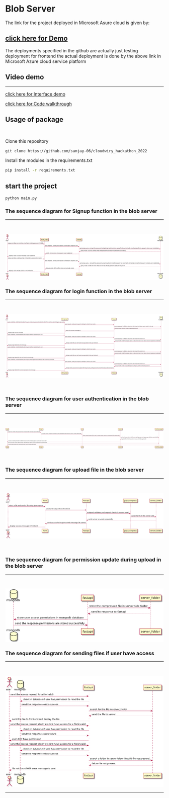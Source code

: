 # Blob Server

The link for the project deployed in Microsoft Asure cloud is given by:

## <a href="http://20.185.234.212:8000/">click here for Demo</a>


The deployments specified in the github are actually just testing deployment for frontend the actual deployment is done by the above link in Microsoft Azure cloud service platform
<br>

## Video demo
<hr>

<a href="https://drive.google.com/file/d/1lz30E6yBoJuhEqPrC0y1hnbyPMZMkryv/view?usp=sharing">
click here for Interface demo </a>

<a href="https://drive.google.com/file/d/17m-heB4kAG_L02Vzbq26mrbkStjQP34U/view?usp=sharing">click here for Code walkthrough</a>

## Usage of package

<br>

Clone this repository
<br>

```
git clone https://github.com/sanjay-06/cloudwiry_hackathon_2022
```

Install the modules in the requirements.txt

```bash
pip install -r requirements.txt
```
## start the project

```bash
python main.py
```


### The sequence diagram for Signup function in the blob server
<hr>
<br>

![Sequence](screenshots/signupsequence.png)

### The sequence diagram for login function in the blob server
<hr>
<br>

![Sequence](screenshots/loginsequence.png)


<br>

### The sequence diagram for user authentication in the blob server
<hr>
<br>


![auth](screenshots/authentication.png)

<br>

### The sequence diagram for upload file in the blob server
<hr>
<br>


![auth](screenshots/uploadfile.png)

<br>

### The sequence diagram for permission update during upload in the blob server
<hr>
<br>


![auth](screenshots/permissions.png)


### The sequence diagram for sending files if user have access
<hr>
<br>

![sequence](screenshots/access.png)

<hr>

